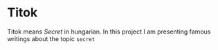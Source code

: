 # Titok
Titok means *Secret* in hungarian. In this project I am presenting famous writings about the topic ```secret```
